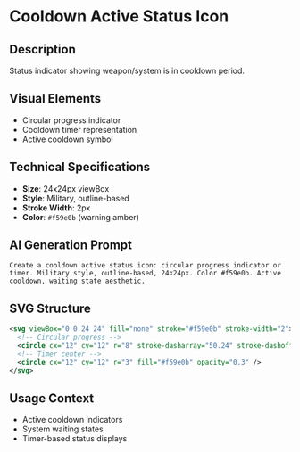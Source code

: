 # Cooldown Active Status Icon

## Description
Status indicator showing weapon/system is in cooldown period.

## Visual Elements
- Circular progress indicator
- Cooldown timer representation
- Active cooldown symbol

## Technical Specifications
- **Size**: 24x24px viewBox
- **Style**: Military, outline-based
- **Stroke Width**: 2px
- **Color**: `#f59e0b` (warning amber)

## AI Generation Prompt
```
Create a cooldown active status icon: circular progress indicator or timer. Military style, outline-based, 24x24px. Color #f59e0b. Active cooldown, waiting state aesthetic.
```

## SVG Structure
```svg
<svg viewBox="0 0 24 24" fill="none" stroke="#f59e0b" stroke-width="2">
  <!-- Circular progress -->
  <circle cx="12" cy="12" r="8" stroke-dasharray="50.24" stroke-dashoffset="25.12" />
  <!-- Timer center -->
  <circle cx="12" cy="12" r="3" fill="#f59e0b" opacity="0.3" />
</svg>
```

## Usage Context
- Active cooldown indicators
- System waiting states
- Timer-based status displays
